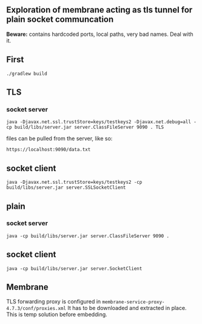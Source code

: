 ## Exploration of membrane acting as tls tunnel for plain socket communcation

**Beware:** contains hardcoded ports, local paths, very bad names. Deal with it. 

## First
    ./gradlew build

## TLS
### socket server

    java -Djavax.net.ssl.trustStore=keys/testkeys2 -Djavax.net.debug=all -cp build/libs/server.jar server.ClassFileServer 9090 . TLS

files can be pulled from the server, like so:
    
    https://localhost:9090/data.txt

## socket client

    java -Djavax.net.ssl.trustStore=keys/testkeys2 -cp build/libs/server.jar server.SSLSocketClient

## plain

### socket server

    java -cp build/libs/server.jar server.ClassFileServer 9090 .
    
## socket client
    
    java -cp build/libs/server.jar server.SocketClient
    
## Membrane

TLS forwarding proxy is configured in `membrane-service-proxy-4.7.3/conf/proxies.xml`
It has to be downloaded and extracted in place. This is temp solution before embedding.